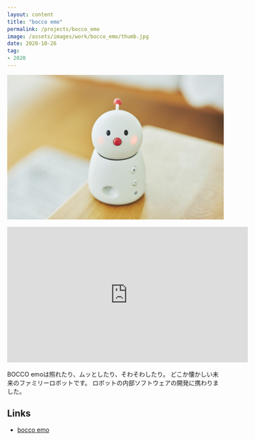 ```yaml
---
layout: content
title: "bocco emo"
permalink: /projects/bocco_emo
image: /assets/images/work/bocco_emo/thumb.jpg
date: 2020-10-26
tag:
- 2020
---
```


![](/assets/images/work/bocco_emo/top.jpg)

<iframe width="560" height="315" src="https://www.youtube.com/embed/944FpeZzmlc" title="YouTube video player" frameborder="0" allow="accelerometer; autoplay; clipboard-write; encrypted-media; gyroscope; picture-in-picture; web-share" allowfullscreen></iframe>

BOCCO emoは照れたり、ムッとしたり、そわそわしたり。 どこか懐かしい未来のファミリーロボットです。
ロボットの内部ソフトウェアの開発に携わりました。

## Links
- [bocco emo](https://www.bocco.me)
